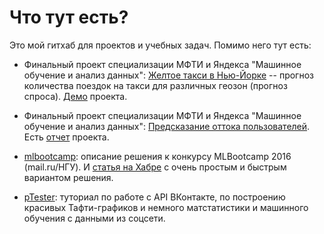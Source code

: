 # Что тут есть?

Это мой гитхаб для проектов и учебных задач. Помимо него тут есть:

* Финальный проект специализации МФТИ и Яндекса "Машинное обучение и анализ данных": [Желтое такси в Нью-Йорке](https://github.com/yurkai/taxi) -- прогноз количества поездок на такси для различных геозон (прогноз спроса). [Демо](https://beta.rstudioconnect.com/content/2443/) проекта.

* Финальный проект специализации МФТИ и Яндекса "Машинное обучение и анализ данных": [Предсказание оттока пользователей](https://github.com/yurkai/churn). Есть [отчет](https://github.com/yurkai/churn/blob/master/week07.ipynb) проекта.

* [mlbootcamp](https://github.com/yurkai/mlbootcamp): описание решения к конкурсу MLBootcamp 2016 (mail.ru/НГУ). И [статья на Хабре](https://habrahabr.ru/post/306198/) с очень простым и быстрым вариантом решения.

* [pTester](https://github.com/yurkai/pTester): туториал по работе с API ВКонтакте, по построению красивых Тафти-графиков и немного матстатистики и машинного обучения с данными из соцсети.
